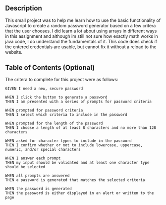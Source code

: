 # <Password-Generator>
## Description
This small project was to help me learn how to use the basic functionality of Javascript to create a random password generator based on a few critera that the user chooses. I did learn a lot about using arrays in different ways in this assignment and although im still not sure how exactly math works in java code, I do understand the fundamentals of it. This code does check if the entered credentials are usable, but cannot fix it without a reload to the website.
## Table of Contents (Optional)
The critera to complete for this project were as follows:

```
GIVEN I need a new, secure password

WHEN I click the button to generate a password
THEN I am presented with a series of prompts for password criteria

WHEN prompted for password criteria
THEN I select which criteria to include in the password

WHEN prompted for the length of the password
THEN I choose a length of at least 8 characters and no more than 128 characters

WHEN asked for character types to include in the password
THEN I confirm whether or not to include lowercase, uppercase, numeric, and/or special characters

WHEN I answer each prompt
THEN my input should be validated and at least one character type should be selected

WHEN all prompts are answered
THEN a password is generated that matches the selected criteria

WHEN the password is generated
THEN the password is either displayed in an alert or written to the page
```

